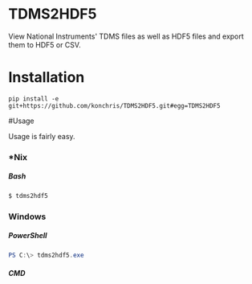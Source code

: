 TDMS2HDF5
=========

View National Instruments' TDMS files as well as HDF5 files and export them to
HDF5 or CSV.

Installation
============
`pip install -e git+https://github.com/konchris/TDMS2HDF5.git#egg=TDMS2HDF5`

#Usage

Usage is fairly easy.

### *Nix 

##### Bash
```bash
$ tdms2hdf5
```

### Windows

##### PowerShell
```powershell
PS C:\> tdms2hdf5.exe
```

##### CMD
